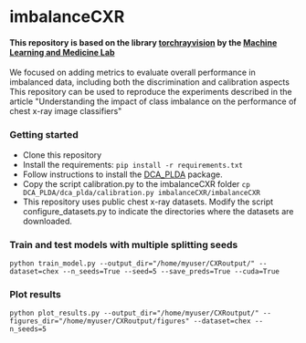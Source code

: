 
# imbalanceCXR

#### This repository is based on the library [torchrayvision](https://github.com/mlmed/torchxrayvision) by the [Machine Learning and Medicine Lab](https://mlmed.org/w/)

We focused on adding metrics to evaluate overall performance in imbalanced data, including both the discrimination and calibration aspects
This repository can be used to reproduce the experiments described in the article "Understanding the impact of class imbalance on the performance of chest x-ray image classifiers"

### Getting started

- Clone this repository
- Install the requirements: 
``pip install -r requirements.txt``
- Follow instructions to install the [DCA_PLDA](https://github.com/luferrer/DCA-PLDA) package. 
- Copy the script calibration.py to the imbalanceCXR folder
``cp DCA_PLDA/dca_plda/calibration.py imbalanceCXR/imbalanceCXR``
- This repository uses public chest x-ray datasets. Modify the script configure_datasets.py to indicate the directories where the datasets are downloaded.

### Train and test models with multiple splitting seeds

``python train_model.py --output_dir="/home/myuser/CXRoutput/" --dataset=chex --n_seeds=True --seed=5 --save_preds=True --cuda=True`` 

### Plot results

``python plot_results.py --output_dir="/home/myuser/CXRoutput/" --figures_dir="/home/myuser/CXRoutput/figures" --dataset=chex --n_seeds=5`` 
